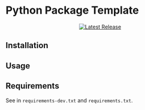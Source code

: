 # Python Package Template

<div align="center">

[![Latest Release](https://img.shields.io/github/v/tag/galogm/graph_datasets)](https://github.com/galogm/py_setting/tags)

</div>

## Installation

## Usage

## Requirements

See in `requirements-dev.txt` and `requirements.txt`.
